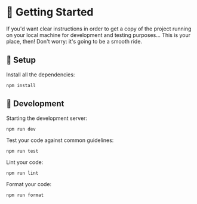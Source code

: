 # 🚀 Getting Started

If you'd want clear instructions in order to get a copy of the project running on your local machine for development and testing purposes... This is your place, then! Don't worry: it's going to be a smooth ride.

## 🔧 Setup

Install all the dependencies:

```
npm install
```

## 🔨 Development

Starting the development server:

```
npm run dev
```

Test your code against common guidelines:

```
npm run test
```

Lint your code:

```
npm run lint
```

Format your code:

```
npm run format
```
